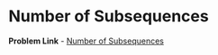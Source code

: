 # Number of Subsequences

**Problem Link** - [Number of Subsequences](https://codeforces.com/problemset/problem/1426/F)